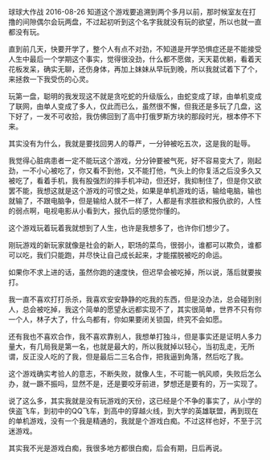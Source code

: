 球球大作战
2016-08-26
知道这个游戏要追溯到两个多月以前，那时候室友在打撸的间隙偶尔会玩两盘，不过起初听到这个名字我就没有玩的欲望，所以也就一直都没有玩。

直到前几天，快要开学了，整个人有点不对劲，不知道是开学恐惧症还是不能接受人生中最后一个学期这个事实，觉得很没劲，什么都不愿做，天天葛优躺，看着天花板发呆，确实无聊，还伤身体，再加上妹妹从早玩到晚，所以我就试着下了个，来拯救一下我受伤的心灵。

玩第一盘，聪明的我发现这不就是贪吃蛇的升级版么，由蛇变成了球，由单机变成了联网，由单人变成了多人，仅此而已么，虽然很不懈，但我还是多玩了几盘，这下好了，一发不可收拾，我仿佛回到了高中打俄罗斯方块的那段时光，根本停不下来。

其实没有为什么，我就是要找回男人的尊严，一分钟被吃五次，这是我的耻辱。

我觉得心脏病患者一定不能玩这个游戏，分分钟要被气死，好不容易变大了，刚起劲，一不小心被吃了，你又看不到他，又不能打他，气头上的你复活之后没多久又被吃了，看着手机，我有股强烈的摔手机冲动，但还好，我抑制住了，但是你又欲罢不能，我想这就是这个游戏的可恨之处，如果是单机游戏的话，输给电脑，输也就输了，不跟电脑争，但是输给人就不一样了，人都是有求胜欲和报仇欲的，人性的弱点啊，电视电影从小看到大，报仇后的感觉你懂的。

这个游戏玩着玩着我就想到了人生，也许是我想多了，也许你们想少了。

刚玩游戏的新玩家就像是社会的新人，职场的菜鸟，很弱小，谁都可以欺负，谁都可以吃，我们只能跑，并尽快让自己成长起来，才能摆脱被吃的命运。

如果你不求上进的话，虽然你跑的速度快，但迟早会被吃掉，所以说，落后就要挨打。

我一直不喜欢打打杀杀，我喜欢安安静静的吃我的东西，但是没办法，总会碰到别人，总会被吃掉，我这个简单的愿望永远都实现不了，其实很简单，世界不只有你一个人，林子大了，什么鸟都有，你如果要闭关锁国，终究不会如愿。

还有我也不喜欢合作，我不喜欢靠别人，我想单打独斗，但是事实还是证明人多力量大，有几局我是第一名，也就是最大的，所以我就掉以轻心，当初乱走，无所谓，反正没人吃的了我，但是最后二三名合作，把我逼到角落，然后吃了我。

这个游戏确实考验人的意志，不断失败，就像人生，不可能一帆风顺，失败后怎么办，就一蹶不振吗，显然不是，还是要咬牙前进，梦想还是要有的，万一实现了。

说了这么多，其实我就是没有玩游戏的天份，这已经是个不争的事实了，从小学的侠盗飞车，到初中的QQ飞车，到高中的穿越火线，到大学的英雄联盟，再到现在的单机游戏，没有一个我是精通的，我就是个游戏白痴。不过这样也好，不至于沉迷游戏。

其实我不光是游戏白痴，我很多地方都很白痴，后会有期，日后再说。